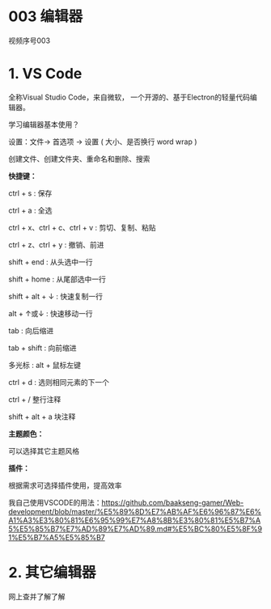 # 003 编辑器

视频序号003



# 1. VS Code

全称Visual Studio Code，来自微软， 一个开源的、基于Electron的轻量代码编辑器。

学习编辑器基本使用？

设置：文件-> 首选项 -> 设置  ( 大小、是否换行 word wrap )

创建文件、创建文件夹、重命名和删除、搜索

**快捷键：**

ctrl + s : 保存

ctrl + a : 全选

ctrl + x、ctrl + c、ctrl + v : 剪切、复制、粘贴

ctrl + z、ctrl + y : 撤销、前进

shift + end : 从头选中一行

shift + home : 从尾部选中一行

shift + alt + ↓ : 快速复制一行

alt + ↑或↓ : 快速移动一行

tab : 向后缩进

tab + shift : 向前缩进

多光标 : alt + 鼠标左键

ctrl + d : 选则相同元素的下一个

ctrl + /   整行注释

shift + alt + a  块注释



**主题颜色：**

可以选择其它主题风格



**插件：**

根据需求可选择插件使用，提高效率



我自己使用VSCODE的用法：https://github.com/baakseng-gamer/Web-development/blob/master/%E5%89%8D%E7%AB%AF%E6%96%87%E6%A1%A3%E3%80%81%E6%95%99%E7%A8%8B%E3%80%81%E5%B7%A5%E5%85%B7%E7%AD%89%E7%AD%89.md#%E5%BC%80%E5%8F%91%E5%B7%A5%E5%85%B7



# 2. 其它编辑器

网上查并了解了解